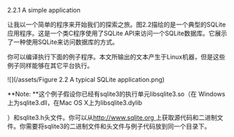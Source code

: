 2.2.1 A simple application

让我以一个简单的程序来开始我们的探索之旅。图2.2描绘的是一个典型的SQLite应用程序。这是一个类C程序使用了SQLite API来访问一个SQLite数据库。它展示了一种使用SQLite来访问数据库的方式。

你可以编译执行下面的例子程序。本文所输出的文本产生于Linux机器，但是这些例子同样能够在其它平台执行。

![](/assets/Figure 2.2 A typical SQLite application.png)

**Note: **这个例子假设你已经有sqlite3的执行单元libsqlite3.so（在 Windows上为sqlite3.dll，在Mac OS X上为libsqlite3.dylib

）和sqlite3.h头文件。你可以从[http://www.sqlite.org ](http://www.sqlite.org上获取源代码和二进制)上获取源代码和二进制文件。你需要将sqlite3的二进制文件和头文件与例子代码放到同一个目录下。

